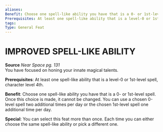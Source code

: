 ```yaml
---
aliases: 
Benefit: Choose one spell-like ability you have that is a 0- or 1st-level spell. Once this choice is made, it cannot be changed. You can use a chosen 0-level spell two additional times per day or the chosen 1st-level spell one additional time per day.
Prerequisites: At least one spell-like ability that is a level-0 or 1st-level spell, character level 4th.
tags: 
Type: General Feat
---
```

#  IMPROVED SPELL-LIKE ABILITY

**Source** _Near Space pg. 131_  
You have focused on honing your innate magical talents.

**Prerequisites**: At least one spell-like ability that is a level-0 or 1st-level spell, character level 4th.

**Benefit**: Choose one spell-like ability you have that is a 0- or 1st-level spell. Once this choice is made, it cannot be changed. You can use a chosen 0-level spell two additional times per day or the chosen 1st-level spell one additional time per day.

**Special**: You can select this feat more than once. Each time you can either choose the same spell-like ability or pick a different one.